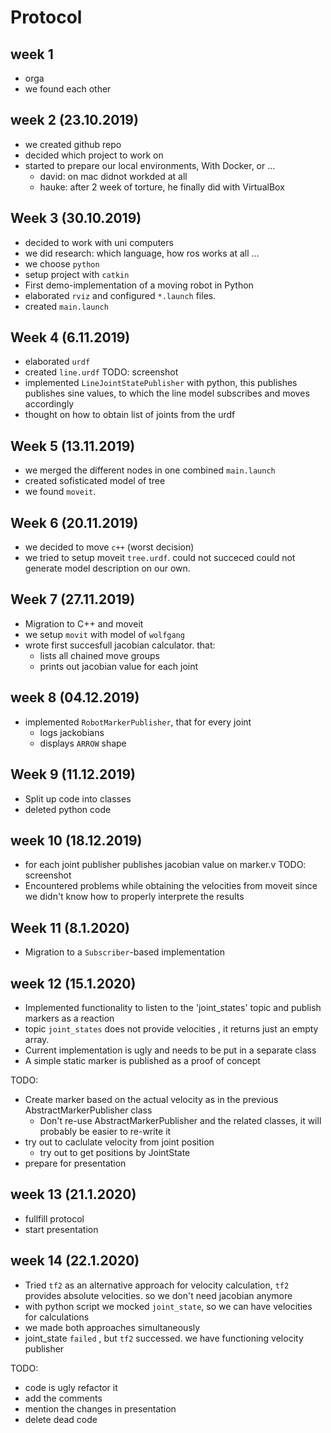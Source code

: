 # Protocol

## week 1

- orga
- we found each other

## week 2 (23.10.2019)

- we created github repo
- decided which project to work on
- started to prepare our local environments, With Docker, or ...
  - david: on mac didnot workded at all
  - hauke: after 2 week of torture, he finally did with VirtualBox

## Week 3 (30.10.2019)

- decided to work with uni computers
- we did research: which language, how ros works at all ...
- we choose `python`
- setup project with `catkin`
- First demo-implementation of a moving robot in Python
- elaborated `rviz` and configured `*.launch` files.
- created `main.launch`

## Week 4 (6.11.2019)

- elaborated `urdf`
- created `line.urdf` TODO: screenshot
- implemented `LineJointStatePublisher` with python, this publishes publishes sine values, to which the line model subscribes and moves accordingly
- thought on how to obtain list of joints from the urdf

## Week 5 (13.11.2019)

- we merged the different nodes in one combined  `main.launch`
- created sofisticated model of tree
- we found `moveit`.

## Week 6 (20.11.2019)

- we decided to move `c++` (worst decision)
- we tried to setup moveit `tree.urdf`. could not succeced
  could not generate model description on our own.

## Week 7 (27.11.2019)

- Migration to C++ and moveit
- we setup `movit` with model of `wolfgang`
- wrote first succesfull jacobian calculator. that:
  - lists all chained move groups
  - prints out jacobian value for each joint

## week 8 (04.12.2019)

- implemented `RobotMarkerPublisher`, that for every joint
  - logs jackobians
  - displays `ARROW` shape

## Week 9 (11.12.2019)

- Split up code into classes
- deleted python code

## week 10 (18.12.2019)

- for each joint publisher publishes jacobian value on marker.v TODO: screenshot
- Encountered problems while obtaining the velocities from moveit since we
  didn't know how to properly interprete the results

## Week 11 (8.1.2020)

- Migration to a `Subscriber`-based implementation

## week 12 (15.1.2020)

- Implemented functionality to listen to the 'joint_states' topic and publish markers as a reaction
- topic `joint_states` does not provide velocities , it returns just an empty array.
- Current implementation is ugly and needs to be put in a separate class
- A simple static marker is published as a proof of concept

TODO:
- Create marker based on the actual velocity as in the previous AbstractMarkerPublisher class
  - Don't re-use AbstractMarkerPublisher and the related classes, it will probably be easier to re-write it
- try out to caclulate velocity from joint position
  - try out to get positions by JointState
- prepare for presentation

## week 13 (21.1.2020)

- fullfill protocol
- start presentation

## week 14 (22.1.2020)

- Tried `tf2` as an alternative approach for velocity calculation,
 `tf2` provides absolute velocities. so we don't need jacobian  anymore
- with python script we mocked `joint_state`, so we can have velocities
  for calculations
- we made both approaches simultaneously
- joint_state `failed` , but `tf2` successed. we have functioning velocity publisher

TODO:

- code is ugly refactor it
- add the comments
- mention the changes in presentation
- delete dead code
